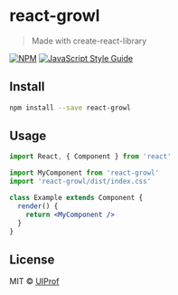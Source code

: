 # react-growl

> Made with create-react-library

[![NPM](https://img.shields.io/npm/v/react-growl.svg)](https://www.npmjs.com/package/react-growl) [![JavaScript Style Guide](https://img.shields.io/badge/code_style-standard-brightgreen.svg)](https://standardjs.com)

## Install

```bash
npm install --save react-growl
```

## Usage

```jsx
import React, { Component } from 'react'

import MyComponent from 'react-growl'
import 'react-growl/dist/index.css'

class Example extends Component {
  render() {
    return <MyComponent />
  }
}
```

## License

MIT © [UIProf](https://github.com/UIProf)
